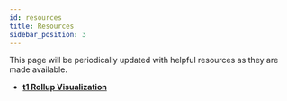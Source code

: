 ```yaml
---
id: resources
title: Resources
sidebar_position: 3
---
```


This page will be periodically updated with helpful resources as they are made available.

- [**t1 Rollup Visualization**](https://www.t1protocol.com/#how-it-works)
